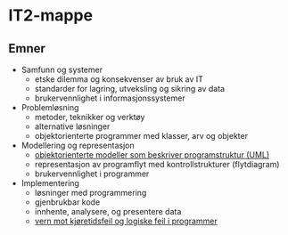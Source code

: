 # IT2-mappe

## Emner

- Samfunn og systemer
    - etske dilemma og konsekvenser av bruk av IT
    - standarder for lagring, utveksling og sikring av data
    - brukervennlighet i informasjonssystemer
- Problemløsning
    - metoder, teknikker og verktøy
    - alternative løsninger
    - objektorienterte programmer med klasser, arv og objekter
- Modellering og representasjon
    - [objektorienterte modeller som beskriver programstruktur (UML)](modelering_og_representasjon/objektorientert.md)
    - representasjon av programflyt med kontrollstrukturer (flytdiagram)
    - brukervennlighet i programmer
- Implementering
    - løsninger med programmering
    - gjenbrukbar kode
    - innhente, analysere, og presentere data
    - [vern mot kjøretidsfeil og logiske feil i programmer](implementering/feilhaandtering.md)
